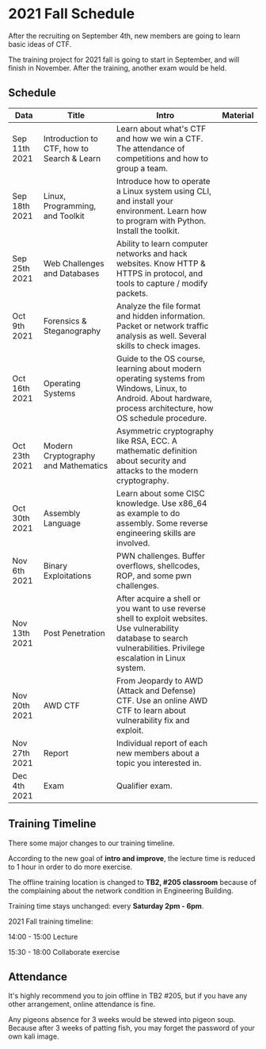 # 2021 Fall Schedule

After the recruiting on September 4th, new members are going to learn basic ideas of CTF.

The training project for 2021 fall is going to start in September, and will finish in November. After the training, another exam would be held.

## Schedule

| Data          | Title                                      | Intro                                                        | Material |
| ------------- | ------------------------------------------ | ------------------------------------------------------------ | -------- |
| Sep 11th 2021 | Introduction to CTF, how to Search & Learn | Learn about what's CTF and how we win a CTF. The attendance of competitions and how to group a team. |          |
| Sep 18th 2021 | Linux, Programming, and Toolkit            | Introduce how to operate a Linux system using CLI, and install your environment. Learn how to program with Python. Install the toolkit. |          |
| Sep 25th 2021 | Web Challenges and Databases               | Ability to learn computer networks and hack websites. Know HTTP & HTTPS in protocol, and tools to capture / modify packets. |          |
| Oct 9th 2021  | Forensics & Steganography                  | Analyze the file format and hidden information. Packet or network traffic analysis as well. Several skills to check images. |          |
| Oct 16th 2021 | Operating Systems                          | Guide to the OS course, learning about modern operating systems from Windows, Linux, to Android. About hardware, process architecture, how OS schedule procedure. |          |
| Oct 23th 2021 | Modern Cryptography and Mathematics        | Asymmetric cryptography like RSA, ECC. A mathematic definition about security and attacks to the modern cryptography. |          |
| Oct 30th 2021 | Assembly Language                          | Learn about some CISC knowledge. Use x86_64 as example to do assembly. Some reverse engineering skills are involved. |          |
| Nov 6th 2021  | Binary Exploitations                       | PWN challenges. Buffer overflows, shellcodes, ROP, and some pwn challenges. |          |
| Nov 13th 2021 | Post Penetration                           | After acquire a shell or you want to use reverse shell to exploit websites. Use vulnerability database to search vulnerabilities. Privilege escalation in Linux system. |          |
| Nov 20th 2021 | AWD CTF                                    | From Jeopardy to AWD (Attack and Defense) CTF. Use an online AWD CTF to learn about vulnerability fix and exploit. |          |
| Nov 27th 2021 | Report                                     | Individual report of each new members about a topic you interested in. |          |
| Dec 4th 2021  | Exam                                       | Qualifier exam.                                              |          |

## Training Timeline

There some major changes to our training timeline.

According to the new goal of **intro and improve**, the lecture time is reduced to 1 hour in order to do more exercise.

The offline training location is changed to **TB2, #205 classroom** because of the complaining about the network condition in Engineering Building.

Training time stays unchanged: every **Saturday 2pm - 6pm**.

2021 Fall training timeline:

14:00 - 15:00 Lecture

15:30 - 18:00 Collaborate exercise

## Attendance

It's highly recommend you to join offline in TB2 #205, but if you have any other arrangement, online attendance is fine.

Any pigeons absence for 3 weeks would be stewed into pigeon soup. Because after 3 weeks of patting fish, you may forget the password of your own kali image.

